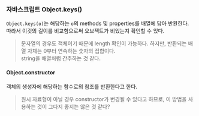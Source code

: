 ### 자바스크립트 Object.keys()
`Object.keys(o)`는 해당하는 `o`의 methods 및 properties를 배열에 담아 반환한다. 따라서 이것의 길이를 비교함으로써 오브젝트가 비었는지 확인할 수 있다.
> 문자열의 경우도 객체이기 때문에 length 확인이 가능하다. 하지만, 반환되는 배열 자체는 0부터 연속하는 숫자의 집합이다.  
string을 배열처럼 간주하는 것 같다.

#### Object.constructor
객체의 생성자에 해당하는 함수로의 참조를 반환한다고 한다.  
> 원시 자료형이 아닐 경우 constructor가 변경될 수 있다고 하므로, 이 방법을 사용하는 것이 그다지 좋지는 않은 것 같다?